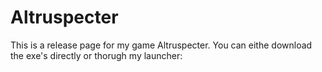 # Altruspecter

This is a release page for my game Altruspecter. You can eithe download the exe's directly or thorugh my launcher:

